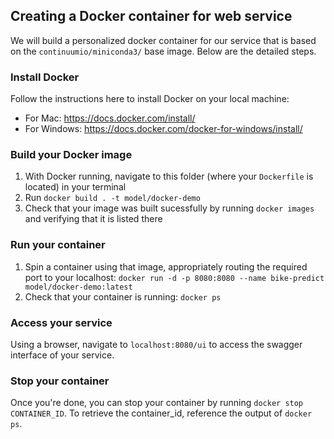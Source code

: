 ## Creating a Docker container for web service
We will build a personalized docker container for our service that is based on the ```continuumio/miniconda3/``` base image. Below are the detailed steps.

### Install Docker
Follow the instructions here to install Docker on your local machine:
* For Mac: https://docs.docker.com/install/
* For Windows: https://docs.docker.com/docker-for-windows/install/

### Build your Docker image
1. With Docker running, navigate to this folder (where your ```Dockerfile``` is located) in your terminal
2. Run ```docker build . -t model/docker-demo```
3. Check that your image was built sucessfully by running ```docker images``` and verifying that it is listed there

### Run your container
1. Spin a container using that image, appropriately routing the required port to your localhost: ```docker run -d -p 8080:8080 --name bike-predict model/docker-demo:latest```
2. Check that your container is running: ```docker ps```

### Access your service
Using a browser, navigate to ```localhost:8080/ui``` to access the swagger interface of your service.

### Stop your container
Once you're done, you can stop your container by running ```docker stop CONTAINER_ID```. To retrieve the container_id, reference the output of ```docker ps```.
